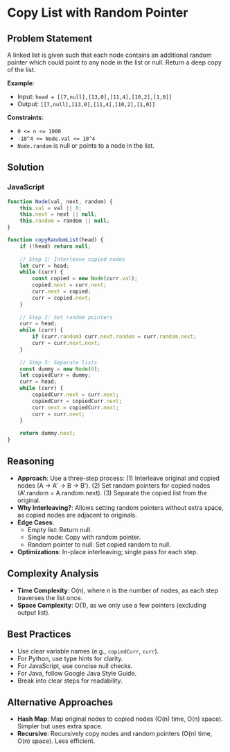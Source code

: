 # Copy List with Random Pointer

## Problem Statement
A linked list is given such that each node contains an additional random pointer which could point to any node in the list or null. Return a deep copy of the list.

**Example**:
- Input: `head = [[7,null],[13,0],[11,4],[10,2],[1,0]]`
- Output: `[[7,null],[13,0],[11,4],[10,2],[1,0]]`

**Constraints**:
- `0 <= n <= 1000`
- `-10^4 <= Node.val <= 10^4`
- `Node.random` is null or points to a node in the list.

## Solution

### JavaScript
```javascript
function Node(val, next, random) {
    this.val = val || 0;
    this.next = next || null;
    this.random = random || null;
}

function copyRandomList(head) {
    if (!head) return null;
    
    // Step 1: Interleave copied nodes
    let curr = head;
    while (curr) {
        const copied = new Node(curr.val);
        copied.next = curr.next;
        curr.next = copied;
        curr = copied.next;
    }
    
    // Step 2: Set random pointers
    curr = head;
    while (curr) {
        if (curr.random) curr.next.random = curr.random.next;
        curr = curr.next.next;
    }
    
    // Step 3: Separate lists
    const dummy = new Node(0);
    let copiedCurr = dummy;
    curr = head;
    while (curr) {
        copiedCurr.next = curr.next;
        copiedCurr = copiedCurr.next;
        curr.next = copiedCurr.next;
        curr = curr.next;
    }
    
    return dummy.next;
}
```

## Reasoning
- **Approach**: Use a three-step process: (1) Interleave original and copied nodes (A -> A' -> B -> B'). (2) Set random pointers for copied nodes (A'.random = A.random.next). (3) Separate the copied list from the original.
- **Why Interleaving?**: Allows setting random pointers without extra space, as copied nodes are adjacent to originals.
- **Edge Cases**:
  - Empty list: Return null.
  - Single node: Copy with random pointer.
  - Random pointer to null: Set copied random to null.
- **Optimizations**: In-place interleaving; single pass for each step.

## Complexity Analysis
- **Time Complexity**: O(n), where n is the number of nodes, as each step traverses the list once.
- **Space Complexity**: O(1), as we only use a few pointers (excluding output list).

## Best Practices
- Use clear variable names (e.g., `copiedCurr`, `curr`).
- For Python, use type hints for clarity.
- For JavaScript, use concise null checks.
- For Java, follow Google Java Style Guide.
- Break into clear steps for readability.

## Alternative Approaches
- **Hash Map**: Map original nodes to copied nodes (O(n) time, O(n) space). Simpler but uses extra space.
- **Recursive**: Recursively copy nodes and random pointers (O(n) time, O(n) space). Less efficient.